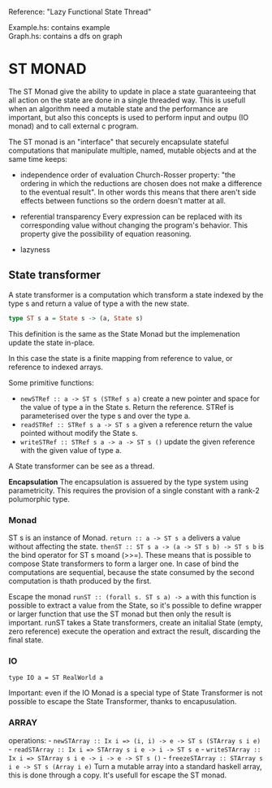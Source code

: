 Reference: "Lazy Functional State Thread"

Example.hs: contains example \
Graph.hs: contains a dfs on graph

# ST MONAD

The ST Monad give the ability to update in place a state guaranteeing that all action on the state are done in a single threaded way.
This is usefull when an algorithm need a mutable state and the performance are important, but also this concepts is used to perform input and outpu (IO monad) and to call external c program.

The ST monad is an "interface" that securely encapsulate stateful computations that manipulate multiple, named, mutable objects and at the same time keeps:

- independence order of evaluation
        Church-Rosser property: "the ordering in which the reductions are chosen does not make a difference to the eventual result". In other words this means that there aren't side effects between functions so the ordern doesn't matter at all.
- referential transparency
        Every expression can be replaced with its corresponding value without changing the program's behavior. This property give the possibility of equation reasoning.

- lazyness
  
## State transformer
A state transformer is a computation which transform a state indexed by the type s and return a value of type a with the new state.
``` haskell
type ST s a = State s -> (a, State s)
```
This definition is the same as the State Monad but the implemenation update the state in-place.

In this case the state is a finite mapping from reference to value, or reference to indexed arrays.

Some primitive functions:
- `newSTRef :: a -> ST s (STRef s a)`
    create a new pointer and space for the value of type a in the State s. Return the reference. STRef is parameterised over the type s and over the type a.
- `readSTRef :: STRef s a -> ST s a`
    given a reference return the value pointed without modify the State s.
- `writeSTRef :: STRef s a -> a -> ST s ()`
    update the given reference with the given value of type a.

A State transformer can be see as a thread.

**Encapsulation**
The encapsulation is assuered by the type system using parametricity. This requires the provision of a single constant with a rank-2 polumorphic type. 

### Monad
ST s is an instance of Monad.
`return :: a -> ST s a` delivers a value without affecting the state.
`thenST :: ST s a -> (a -> ST s b) -> ST s b` is the bind operator for ST s moand (>>=).
These means that is possible to compose State transformers to form a larger one. In case of bind the computations are sequential, because the state consumed by the second computation is thath produced by the first.

Escape the monad
`runST :: (forall s. ST s a) -> a` with this function is possible to extract a value from the State, so it's possible to define wrapper or larger function that use the ST monad but then only the result is important. runST takes a State transformers, create an initalial State (empty, zero reference) execute the operation and extract the result, discarding the final state.

### IO
`type IO a = ST RealWorld a`

Important: even if the IO Monad is a special type of State Transformer is not possible to escape the State Transformer, thanks to encapusulation. 
### ARRAY
operations:
    - `newSTArray :: Ix i => (i, i) -> e -> ST s (STArray s i e)` 
    - `readSTArray :: Ix i => STArray s i e -> i -> ST s e`
    - `writeSTArray :: Ix i => STArray s i e -> i -> e -> ST s ()`
    - `freezeSTArray :: STArray s i e -> ST s (Array i e)` 
        Turn a mutable array into a standard haskell array, this is done through a copy. It's usefull for escape the ST monad.
